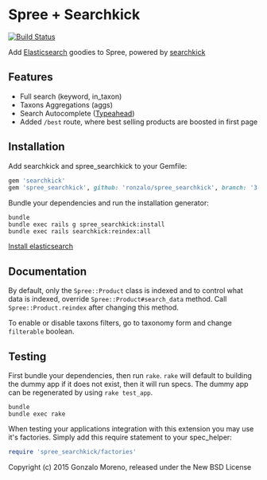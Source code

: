 Spree + Searchkick
===============

[![Build Status](https://travis-ci.org/ronzalo/spree_searchkick.svg?branch=master)](https://travis-ci.org/ronzalo/spree_searchkick)

Add [Elasticsearch](http://elastic.co) goodies to Spree, powered by [searchkick](http://searchkick.org)

Features
--------

* Full search (keyword, in_taxon)
* Taxons Aggregations (aggs)
* Search Autocomplete ([Typeahead](https://twitter.github.io/typeahead.js/))
* Added `/best` route, where best selling products are boosted in first page


Installation
------------

Add searchkick and spree_searchkick to your Gemfile:

```ruby
gem 'searchkick'
gem 'spree_searchkick', github: 'ronzalo/spree_searchkick', branch: '3-1-stable'
```

Bundle your dependencies and run the installation generator:

```shell
bundle
bundle exec rails g spree_searchkick:install
bundle exec rails searchkick:reindex:all
```

[Install elasticsearch](https://www.elastic.co/downloads/elasticsearch)

Documentation
-------------

By default, only the `Spree::Product` class is indexed and to control what data is indexed, override `Spree::Product#search_data` method. Call `Spree::Product.reindex` after changing this method.

To enable or disable taxons filters, go to taxonomy form and change `filterable` boolean.

Testing
-------

First bundle your dependencies, then run `rake`. `rake` will default to building the dummy app if it does not exist, then it will run specs. The dummy app can be regenerated by using `rake test_app`.

```shell
bundle
bundle exec rake
```

When testing your applications integration with this extension you may use it's factories.
Simply add this require statement to your spec_helper:

```ruby
require 'spree_searchkick/factories'
```

Copyright (c) 2015 Gonzalo Moreno, released under the New BSD License
